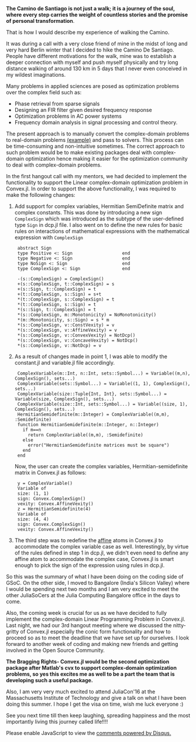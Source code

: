 <!-- 
.. title: Journey of Reflection: A walk to Camino
.. slug: journey-of-reflection-a-walk-to-camino
.. date: 2023-06-12 21:44:47 UTC+05:30
.. tags:
.. category: 
.. link: 
.. description: 
.. type: text
-->

**The Camino de Santiago is not just a walk; it is a journey of the soul, where every step carries the weight of countless stories and the promise of personal transformation**. 

That is how I would describe my experience of walking the Camino.

It was during a call with a very close friend of mine in the midst of long and very hard Berlin winter that I decided to hike the Camino De Santiago. People have different motivations for the walk, mine was to establish a deeper connection with myself and push myself physically and try long distance walking of around 130 km in 5 days that I never even conceived in my wildest imaginations.

Many problems in applied sciences are posed as optimization problems over the complex field such as:

* Phase retrieval from sparse signals
* Designing an FIR filter given desired frequency response
* Optimization problems in AC power systems
* Frequency domain analysis in signal processing and control theory.

The present approach is to manually convert the complex-domain problems to real-domain problems [(example)](http://nbviewer.jupyter.org/github/cvxgrp/cvxpy/blob/master/examples/notebooks/WWW/fir_chebychev_design.ipynb) and pass to solvers. This process can be time-consuming and non-intuitive sometimes. The correct approach to such problem would be to make existing packages deal with complex-domain optimization hence making it easier for the optimization community to deal with complex-domain problems.

In the first hangout call with my mentors, we had decided to implement the functionality to support the Linear complex-domain optimization problem in Convex.jl. In order to support the above functionality, I was required to make the following changes:

1. Add support for complex variables, Hermitian SemiDefinite matrix and complex constants. This was done by introducing a new sign `ComplexSign` which was introduced as the subtype of the user-defined type `Sign` in dcp.jl file. I also went on to define the new rules for basic rules on interactions of mathematical expressions with the mathematical expression with `ComplexSign`

        abstract Sign
        type Positive <: Sign                   end
        type Negative <: Sign                   end
        type NoSign <: Sign                     end
        type ComplexSign <: Sign                end

        -(s::ComplexSign) = ComplexSign()
        +(s::ComplexSign, t::ComplexSign) = s
        +(s::Sign, t::ComplexSign) = t
        +(t::ComplexSign, s::Sign) = s+t
        *(t::ComplexSign, s::ComplexSign) = t
        *(t::ComplexSign, s::Sign) = t
        *(s::Sign, t::ComplexSign) = t
        *(s::ComplexSign, m::Monotonicity) = NoMonotonicity()
        *(m::Monotonicity, s::Sign) = s * m
        *(s::ComplexSign, v::ConstVexity) = v
        *(s::ComplexSign, v::AffineVexity) = v
        *(s::ComplexSign, v::ConvexVexity) = NotDcp()
        *(s::ComplexSign, v::ConcaveVexity) = NotDcp()
        *(s::ComplexSign, v::NotDcp) = v


 
2. As a result of changes made in point 1, I was able to modify the constant.jl and variable.jl file accordingly.

        ComplexVariable(m::Int, n::Int, sets::Symbol...) = Variable((m,n), ComplexSign(), sets...)
        ComplexVariable(sets::Symbol...) = Variable((1, 1), ComplexSign(), sets...)
        ComplexVariable(size::Tuple{Int, Int}, sets::Symbol...) = Variable(size, ComplexSign(), sets...)
        ComplexVariable(size::Int, sets::Symbol...) = Variable((size, 1), ComplexSign(), sets...)
        HermitianSemidefinite(m::Integer) = ComplexVariable((m,m), :Semidefinite)
        function HermitianSemidefinite(m::Integer, n::Integer)
          if m==n
            return ComplexVariable((m,m), :Semidefinite)
          else
            error("HermitianSemidefinite matrices must be square")
          end
        end

    Now, the user can create the complex variables, Hermitian-semidefinite matrix in Convex.jl as follows:

        y = ComplexVariable()
        Variable of
        size: (1, 1)
        sign: Convex.ComplexSign()
        vexity: Convex.AffineVexity()
        z = HermitianSemidefinite(4)
        Variable of
        size: (4, 4)
        sign: Convex.ComplexSign()
        vexity: Convex.AffineVexity()

3. The third step was to redefine the [affine](https://github.com/Ayush-iitkgp/Convex.jl/tree/gsoc1/src/atoms/affine) atoms in Convex.jl to accommodate the complex variable case as well. Interestingly, by virtue of the rules defined in step 1 in dcp.jl, we didn't even need to define any affine atom to accommodate the complex case, Convex.jl is smart enough to pick the sign of the expression using rules in dcp.jl. 

So this was the summary of what I have been doing on the coding side of GSoC. On the other side, I moved to Bangalore (India's Silicon Valley) where I would be spending next two months and I am very excited to meet the other JuliaSoCers at the Julia Computing Bangalore office in the days to come.
 
Also, the coming week is crucial for us as we have decided to fully implement the complex-domain Linear Programming Problem in Convex.jl. Last night, we had our 3rd hangout meeting where we discussed the nitty-gritty of Convex.jl especially the conic form functionality and how to proceed so as to meet the deadline that we have set up for ourselves. I look forward to another week of coding and making new friends and getting involved in the Open Source Community.

**The Bragging Rights- Convex.jl would be the second optimization package after Matlab's cvx to support complex-domain optimization problems, so yes this excites me as well to be a part the team that is developing such a useful package.**

Also, I am very very much excited to attend JuliaCon'16 at the Massachusetts Institute of Technology and give a talk on what I have been doing this summer. I hope I get the visa on time, wish me luck everyone :)

See you next time till then keep laughing, spreading happiness and the most importantly living this journey called life!!!! 


<div id="disqus_thread"></div>
<script>
/**
* RECOMMENDED CONFIGURATION VARIABLES: EDIT AND UNCOMMENT THE SECTION BELOW TO INSERT DYNAMIC VALUES FROM YOUR PLATFORM OR CMS.
* LEARN WHY DEFINING THESE VARIABLES IS IMPORTANT: https://disqus.com/admin/universalcode/#configuration-variables
*/
/*
var disqus_config = function () {
this.page.url = PAGE_URL; // Replace PAGE_URL with your page's canonical URL variable
this.page.identifier = PAGE_IDENTIFIER; // Replace PAGE_IDENTIFIER with your page's unique identifier variable
};
*/
(function() { // DON'T EDIT BELOW THIS LINE
var d = document, s = d.createElement('script');

s.src = '//avoyage.disqus.com/embed.js';

s.setAttribute('data-timestamp', +new Date());
(d.head || d.body).appendChild(s);
})();
</script>
<noscript>Please enable JavaScript to view the <a href="https://disqus.com/?ref_noscript" rel="nofollow">comments powered by Disqus.</a></noscript>
